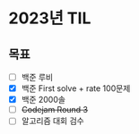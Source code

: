 # 2023년 TIL

## 목표

- [ ] 백준 루비
- [x] 백준 First solve + rate 100문제
- [x] 백준 2000솔
- [ ] ~~Codejam Round 3~~
- [ ] 알고리즘 대회 검수
